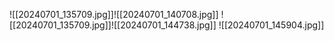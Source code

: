 ![[20240701_135709.jpg]]![[20240701_140708.jpg]]
![[20240701_135709.jpg]]![[20240701_144738.jpg]]
![[20240701_145904.jpg]]
